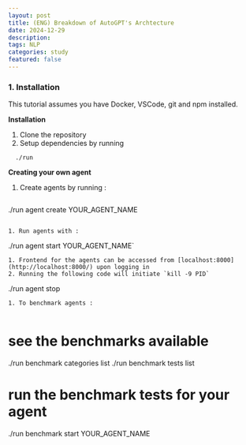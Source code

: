 ```yaml
---
layout: post
title: (ENG) Breakdown of AutoGPT's Archtecture
date: 2024-12-29
description: 
tags: NLP 
categories: study
featured: false
---
```


### 1. Installation

This tutorial assumes you have Docker, VSCode, git and npm installed.


**Installation**
1. Clone the repository
2. Setup dependencies by running
```
  ./run
```

**Creating your own agent**
1. Create agents by running :
  
   ```
./run agent create YOUR_AGENT_NAME
   ```
  
1. Run agents with : 
  ```
./run agent start YOUR_AGENT_NAME`
  ```
1. Frontend for the agents can be accessed from [localhost:8000](http://localhost:8000/) upon logging in
2. Running the following code will initiate `kill -9 PID`
  ```
./run agent stop
  ```
1. To benchmark agents :
   
  ```
  # see the benchmarks available
  ./run benchmark categories list
  ./run benchmark tests list

  # run the benchmark tests for your agent
  ./run benchmark start YOUR_AGENT_NAME
  ```

